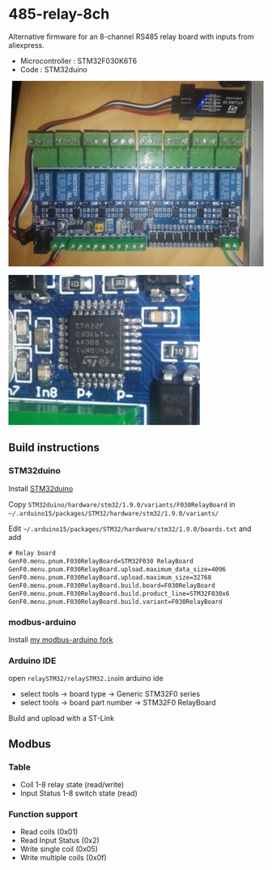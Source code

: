 485-relay-8ch
========================


Alternative firmware for an 8-channel RS485 relay board with inputs from aliexpress.

  - Microcontroller : STM32F030K6T6
  - Code : STM32duino

![Board](images/board.jpg)

![Microcontroler](images/microcontroler.jpg)


## Build instructions

### STM32duino

Install [STM32duino](https://github.com/stm32duino/Arduino_Core_STM32)

Copy `STM32duino/hardware/stm32/1.9.0/variants/F030RelayBoard`
in `~/.arduino15/packages/STM32/hardware/stm32/1.9.0/variants/`

Edit `~/.arduino15/packages/STM32/hardware/stm32/1.9.0/boards.txt` and add


    # Relay board
    GenF0.menu.pnum.F030RelayBoard=STM32F030 RelayBoard
    GenF0.menu.pnum.F030RelayBoard.upload.maximum_data_size=4096
    GenF0.menu.pnum.F030RelayBoard.upload.maximum_size=32768
    GenF0.menu.pnum.F030RelayBoard.build.board=F030RelayBoard
    GenF0.menu.pnum.F030RelayBoard.build.product_line=STM32F030x6
    GenF0.menu.pnum.F030RelayBoard.build.variant=F030RelayBoard


### modbus-arduino

Install [my modbus-arduino fork](https://github.com/SnouF/modbus-arduino)


### Arduino IDE

open `relaySTM32/relaySTM32.ino`in arduino ide

- select tools -> board type -> Generic STM32F0 series
- select tools -> board part number -> STM32F0 RelayBoard

Build and upload with a ST-Link


## Modbus

### Table

- Coil 1-8 relay state (read/write)
- Input Status 1-8 switch state (read)

### Function support

- Read coils (0x01)
- Read Input Status (0x2)
- Write single coil (0x05)
- Write multiple coils (0x0f)




